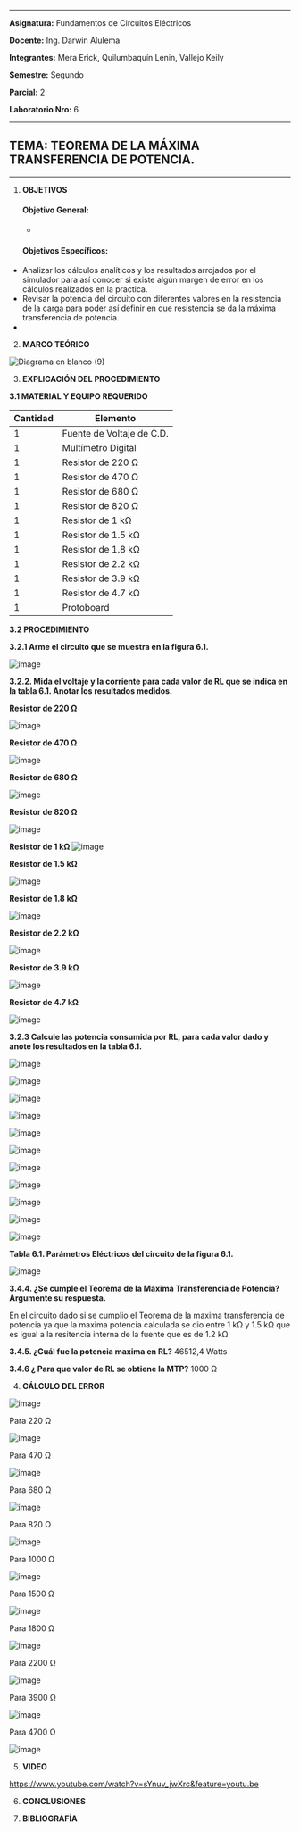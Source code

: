 ------------
 **Asignatura:**  Fundamentos de Circuitos Eléctricos 
                          
 **Docente:**     Ing. Darwin Alulema            
                    
 **Integrantes:** Mera Erick, Quilumbaquín Lenin, Vallejo Keily
                  
 **Semestre:**    Segundo
 
 **Parcial:**     2
 
 **Laboratorio Nro:**     6
 
------------
## **TEMA:**  TEOREMA DE LA MÁXIMA TRANSFERENCIA DE POTENCIA.
------------

 1. **OBJETIVOS**

    #### Objetivo General:

     - 

    #### Objetivos Específicos:
    
   - Analizar los cálculos analíticos y los resultados arrojados por el simulador para así conocer si existe algún margen de error en los cálculos realizados en la practica.             
   - Revisar la potencia del circuito con diferentes valores en la resistencia de la carga para poder así definir en que resistencia se da la máxima transferencia de potencia.
   - 
    
 2. **MARCO TEÓRICO**
 
 ![Diagrama en blanco (9)](https://user-images.githubusercontent.com/84594486/127788818-18cd057d-e46c-411e-aaa7-b5168fbee922.png)


 3. **EXPLICACIÓN DEL PROCEDIMIENTO**
  
 **3.1 MATERIAL Y EQUIPO REQUERIDO**

| Cantidad  |  Elemento  |
| ------------ | ------------ |
| 1  | Fuente de Voltaje de C.D.  |
|  1 | Multímetro Digital  |
|   1|  Resistor de 220 Ω |
| 1  | Resistor de 470 Ω  |
| 1  |  Resistor de 680 Ω |
|1   |  Resistor de 820 Ω |
| 1  |  Resistor de 1 kΩ |
| 1  | Resistor de 1.5 kΩ  |
| 1  | Resistor de 1.8 kΩ   |
| 1  |  Resistor de 2.2 kΩ |
|1   |  Resistor de 3.9 kΩ |
| 1  | Resistor de 4.7 kΩ  |
|  1 |  Protoboard |

**3.2 PROCEDIMIENTO**

**3.2.1  Arme el circuito que se muestra en la figura 6.1.**

![image](https://user-images.githubusercontent.com/84594486/127788416-058a4174-f36d-4508-8676-5f4845e280b5.png)

**3.2.2. Mida el voltaje y la corriente para cada valor de RL que se indica en la tabla 6.1. Anotar los resultados medidos.**

**Resistor de 220 Ω**

![image](https://user-images.githubusercontent.com/84594486/127788472-0d5f8be4-31c3-43dc-aeca-d143854597aa.png)

**Resistor de 470 Ω**

![image](https://user-images.githubusercontent.com/84594486/127788498-de40401b-51f2-4424-9754-d20c70304a10.png)

**Resistor de 680 Ω**

![image](https://user-images.githubusercontent.com/84594486/127788519-af493447-3dc2-498b-9f5f-cf53996a217b.png)

**Resistor de 820 Ω**

![image](https://user-images.githubusercontent.com/84594486/127788542-fe72119f-bce1-47a8-bd05-ddb8d7a2f6cd.png)

**Resistor de 1 kΩ**
![image](https://user-images.githubusercontent.com/84594486/127788543-9f857e63-ecb6-45c2-93a4-a94aab0d425c.png)


**Resistor de 1.5 kΩ**

![image](https://user-images.githubusercontent.com/84594486/127788547-6c07039c-77b6-48d2-895f-3e92690b7d3d.png)

**Resistor de 1.8 kΩ**

![image](https://user-images.githubusercontent.com/84594486/127788549-a6e0370b-ad06-4c15-bc1e-c80f6ca7f31b.png)

**Resistor de 2.2 kΩ**

![image](https://user-images.githubusercontent.com/84594486/127788551-f7f252d2-7a9b-4843-bb73-2b26c90b6257.png)

**Resistor de 3.9 kΩ**

![image](https://user-images.githubusercontent.com/84594486/127788555-0dc5bc98-4b01-4d7a-9ce0-2c0e8ffc24ca.png)


**Resistor de 4.7 kΩ** 

![image](https://user-images.githubusercontent.com/84594486/127788557-d88e8fe2-8b6e-4b47-a3c9-83eba2bbbf37.png)


**3.2.3 Calcule las potencia consumida por RL, para cada valor dado y anote los resultados en la tabla 6.1.**
 
![image](https://user-images.githubusercontent.com/84594486/127788917-48df12c3-230d-490b-ad6e-3855abd72a7a.png)

![image](https://user-images.githubusercontent.com/84594486/127788933-21287213-9b54-4ae6-9392-577db90df3cb.png)

![image](https://user-images.githubusercontent.com/84594486/127788964-a47631a6-fa85-4b9e-8b1b-283fe5902131.png)

![image](https://user-images.githubusercontent.com/84594486/127788974-3e66af67-8a1b-40ca-ba81-a936e01a1560.png)

![image](https://user-images.githubusercontent.com/84594486/127788986-427f6de2-bf5e-40b8-9d7b-a9e6d29eb39f.png)

![image](https://user-images.githubusercontent.com/84594486/127788995-f0a603d7-2b54-4075-a8fd-3833269386da.png)

![image](https://user-images.githubusercontent.com/84594486/127789011-23db45fd-8fcd-4d90-a18f-ac88b18347a8.png)

![image](https://user-images.githubusercontent.com/84594486/127789021-a99a52ac-578e-458e-94d7-3dbc906a3dae.png)

![image](https://user-images.githubusercontent.com/84594486/127789031-e6fda54b-3cfa-49bd-ac46-bdad1cab4796.png)

![image](https://user-images.githubusercontent.com/84594486/127789051-31aa20ac-02db-4603-8b13-5b21faeb32df.png)

![image](https://user-images.githubusercontent.com/84594486/127789060-11380972-12ea-4925-849c-0bbe718657fe.png)

**Tabla 6.1. Parámetros Eléctricos del circuito de la figura 6.1.**

![image](https://user-images.githubusercontent.com/84594486/127789266-4c62ad7d-e717-40b6-9dd6-4b332dfd763b.png)

**3.4.4. ¿Se cumple el Teorema de la Máxima Transferencia de Potencia? Argumente su respuesta.**

En el circuito dado si se cumplio el Teorema de la maxima transferencia de potencia ya que la maxima potencia calculada se dio entre 1 kΩ y 1.5 kΩ que es igual a la resitencia interna de la fuente que es de 1.2 kΩ

**3.4.5. ¿Cuál fue la potencia maxima en RL?**  46512,4   Watts

**3.4.6 ¿ Para que valor de RL se obtiene la MTP?**  1000   Ω

 4. **CÁLCULO DEL ERROR**

![image](https://user-images.githubusercontent.com/84594486/127789083-eaf3ab06-c7e1-4349-aa26-65820caf773d.png)

Para 220 Ω

![image](https://user-images.githubusercontent.com/84594486/127789125-211dfbac-4663-4506-b2aa-ab9dba134d24.png)

Para 470 Ω

![image](https://user-images.githubusercontent.com/84594486/127789144-efdcff6c-7a97-49ab-9700-30a52d7331c4.png)

Para 680 Ω

![image](https://user-images.githubusercontent.com/84594486/127789162-6c368a0a-b5a2-484c-85be-035710bf667d.png)

Para 820 Ω

![image](https://user-images.githubusercontent.com/84594486/127789176-e9769ae3-50d7-4cd3-bfb2-ccf003450746.png)

Para 1000 Ω

![image](https://user-images.githubusercontent.com/84594486/127789183-0b0ad99b-edb6-4ec6-beaf-5811d7658258.png)

Para 1500 Ω

![image](https://user-images.githubusercontent.com/84594486/127789190-822a6d34-13a4-490c-82c4-30c75315fbf6.png)

Para 1800 Ω

![image](https://user-images.githubusercontent.com/84594486/127789207-5c89bdab-84f1-4f97-aa9a-edfeb852ed12.png)

Para 2200 Ω

![image](https://user-images.githubusercontent.com/84594486/127789212-59257d7a-ac9e-4bc5-97d3-35223dacca7c.png)

Para 3900 Ω

![image](https://user-images.githubusercontent.com/84594486/127789229-8fcd0123-d5d1-44ec-ad97-78dec584ede3.png)


Para 4700 Ω

![image](https://user-images.githubusercontent.com/84594486/127789236-bef19eb7-8f57-44dd-aea7-3fb2f9a3d2c3.png)


 5. **VIDEO**

https://www.youtube.com/watch?v=sYnuv_jwXrc&feature=youtu.be 


 6. **CONCLUSIONES**



 7. **BIBLIOGRAFÍA**
    
